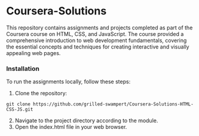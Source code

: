 # Coursera-Solutions
This repository contains assignments and projects completed as part of the Coursera course on HTML, CSS, and JavaScript. The course provided a comprehensive introduction to web development fundamentals, covering the essential concepts and techniques for creating interactive and visually appealing web pages.

### Installation
To run the assignments locally, follow these steps:

1. Clone the repository:
  ```
  git clone https://github.com/grilled-swampert/Coursera-Solutions-HTML-CSS-JS.git
  ```
2. Navigate to the project directory according to the module.
3. Open the index.html file in your web browser.
